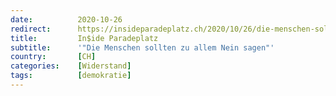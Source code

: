 ```yaml
---
date:          2020-10-26
redirect:      https://insideparadeplatz.ch/2020/10/26/die-menschen-sollten-zu-allem-nein-sagen/
title:         In$ide Paradeplatz
subtitle:      '"Die Menschen sollten zu allem Nein sagen"'
country:       [CH]
categories:    [Widerstand]
tags:          [demokratie]
---
```

